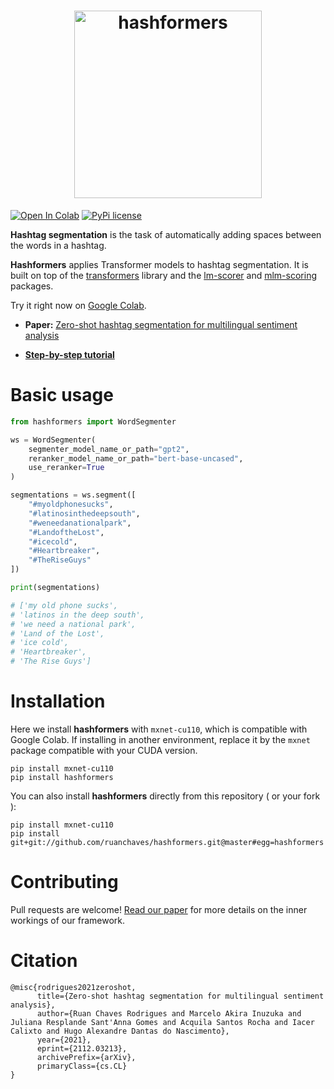 <h1 align="center">
  <img src="https://raw.githubusercontent.com/ruanchaves/hashformers/master/hashformers.png" width="300" title="hashformers">
</h1>

[![Open In Colab](https://colab.research.google.com/assets/colab-badge.svg)](https://colab.research.google.com/github/ruanchaves/hashformers/blob/master/hashformers.ipynb) 
[![PyPi license](https://badgen.net/pypi/license/pip/)](https://pypi.com/project/pip/)  

**Hashtag segmentation** is the task of automatically adding spaces between the words in a hashtag. 

**Hashformers** applies Transformer models to hashtag segmentation. It is built on top of the [transformers](https://github.com/huggingface/transformers) library and the [lm-scorer](https://github.com/simonepri/lm-scorer) and [mlm-scoring](https://github.com/awslabs/mlm-scoring) packages.

Try it right now on [Google Colab](https://colab.research.google.com/github/ruanchaves/hashformers/blob/master/hashformers.ipynb).

* **Paper:** [Zero-shot hashtag segmentation for multilingual sentiment analysis](https://arxiv.org/abs/2112.03213)

* [**Step-by-step tutorial**](https://github.com/ruanchaves/hashformers/blob/master/hashformers.ipynb)

# Basic usage

```python
from hashformers import WordSegmenter

ws = WordSegmenter(
    segmenter_model_name_or_path="gpt2",
    reranker_model_name_or_path="bert-base-uncased",
    use_reranker=True
)

segmentations = ws.segment([
    "#myoldphonesucks",
    "#latinosinthedeepsouth",
    "#weneedanationalpark",
    "#LandoftheLost",
    "#icecold",
    "#Heartbreaker",
    "#TheRiseGuys"
])

print(segmentations)

# ['my old phone sucks',
# 'latinos in the deep south',
# 'we need a national park',
# 'Land of the Lost',
# 'ice cold',
# 'Heartbreaker',
# 'The Rise Guys']
```

# Installation

Here we install **hashformers** with `mxnet-cu110`, which is compatible with Google Colab. If installing in another environment, replace it by the `mxnet` package compatible with your CUDA version.

```
pip install mxnet-cu110 
pip install hashformers
```

You can also install **hashformers** directly from this repository ( or your fork ):

```
pip install mxnet-cu110 
pip install git+git://github.com/ruanchaves/hashformers.git@master#egg=hashformers 
```

# Contributing 

Pull requests are welcome!  [Read our paper](https://arxiv.org/abs/2112.03213) for more details on the inner workings of our framework.

# Citation

```
@misc{rodrigues2021zeroshot,
      title={Zero-shot hashtag segmentation for multilingual sentiment analysis}, 
      author={Ruan Chaves Rodrigues and Marcelo Akira Inuzuka and Juliana Resplande Sant'Anna Gomes and Acquila Santos Rocha and Iacer Calixto and Hugo Alexandre Dantas do Nascimento},
      year={2021},
      eprint={2112.03213},
      archivePrefix={arXiv},
      primaryClass={cs.CL}
}
```